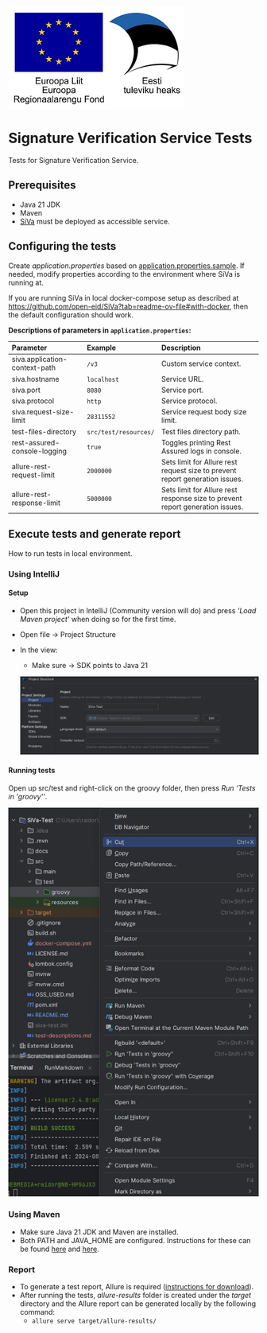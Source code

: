 ![EU Regional Development Fund](docs/img/EL_Regionaalarengu_Fond_horisontaalne-vaike.jpg)

# Signature Verification Service Tests

Tests for Signature Verification Service.

## Prerequisites

- Java 21 JDK
- Maven
- [SiVa](https://github.com/open-eid/SiVa) must be deployed as accessible service.

## Configuring the tests

Create _application.properties_ based on [application.properties.sample](src/test/resources/application.properties.sample).
If needed, modify properties according to the
environment where SiVa is running at.

If you are running SiVa in local docker-compose setup as described at
https://github.com/open-eid/SiVa?tab=readme-ov-file#with-docker, then the default configuration should work.

**Descriptions of parameters in `application.properties`:**

| Parameter                     | Example               | Description                                                                   |
|:------------------------------|:----------------------|:------------------------------------------------------------------------------|
| siva.application-context-path | `/v3`                 | Custom service context.                                                       |
| siva.hostname                 | `localhost`           | Service URL.                                                                  |
| siva.port                     | `8080`                | Service port.                                                                 |
| siva.protocol                 | `http`                | Service protocol.                                                             |
| siva.request-size-limit       | `28311552`            | Service request body size limit.                                              |
| test-files-directory          | `src/test/resources/` | Test files directory path.                                                    |
| rest-assured-console-logging  | `true`                | Toggles printing Rest Assured logs in console.                                |
| allure-rest-request-limit     | `2000000`             | Sets limit for Allure rest request size to prevent report generation issues.  |
| allure-rest-response-limit    | `5000000`             | Sets limit for Allure rest response size to prevent report generation issues. |

## Execute tests and generate report

How to run tests in local environment.

### Using IntelliJ

#### Setup

- Open this project in IntelliJ (Community version will do) and press _'Load Maven project'_ when doing so for the first time.
- Open file -> Project Structure
- In the view:
    - Make sure -> SDK points to Java 21

  ![Project Structure](docs/img/Project_Structure.png)

#### Running tests

Open up src/test and right-click on the groovy folder, then press _Run 'Tests in 'groovy''_.

![Running tests](docs/img/Run_tests.png)

### Using Maven

- Make sure Java 21 JDK and Maven are installed. 
- Both PATH and JAVA_HOME are configured. Instructions for these can be found [here](https://www.baeldung.com/java-home-on-windows-7-8-10-mac-os-x-linux) and [here](https://www.tutorialspoint.com/maven/maven_environment_setup.htm).

### Report

- To generate a test report, Allure is required ([instructions for download](https://docs.qameta.io/allure/#_installing_a_commandline)).
- After running the tests, _allure-results_ folder is created under the _target_ directory and the Allure report can be generated locally by the following command:
  - `allure serve target/allure-results/`
